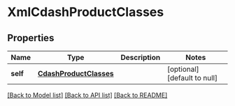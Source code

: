 # XmlCdashProductClasses

## Properties
Name | Type | Description | Notes
------------ | ------------- | ------------- | -------------
**self** | [**CdashProductClasses**](CdashProductClasses.md) |  | [optional] [default to null]

[[Back to Model list]](../README.md#documentation-for-models) [[Back to API list]](../README.md#documentation-for-api-endpoints) [[Back to README]](../README.md)


